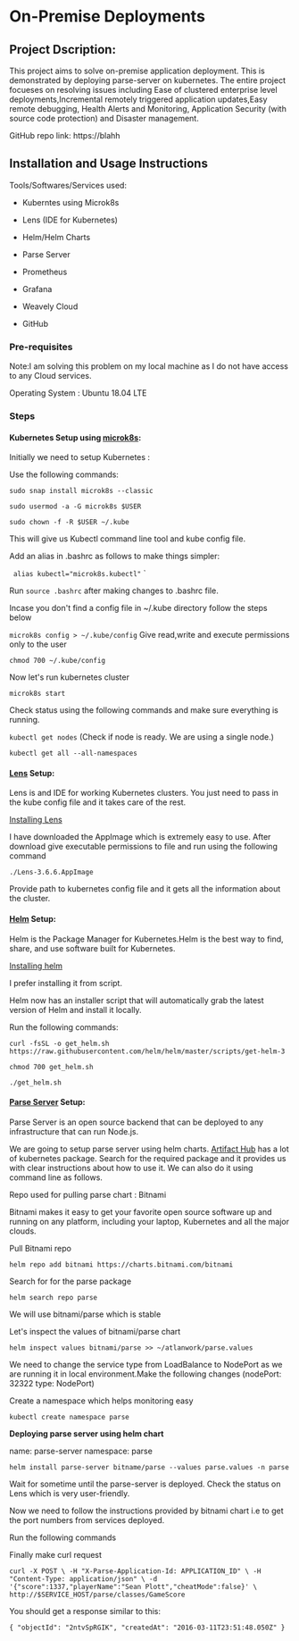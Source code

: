 # On-Premise Deployments

## Project Dscription:

This project aims to solve on-premise application deployment. This is demonstrated by deploying parse-server on kubernetes. The entire project focueses on resolving issues including Ease of clustered enterprise level deployments,Incremental remotely triggered application updates,Easy remote debugging, Health Alerts and Monitoring, Application Security (with source code protection) and Disaster management.

GitHub repo link: https://blahh

## Installation and Usage Instructions

Tools/Softwares/Services used:

- Kuberntes using Microk8s

- Lens (IDE for Kubernetes) 

- Helm/Helm Charts

- Parse Server

- Prometheus 

- Grafana

- Weavely Cloud

- GitHub

### Pre-requisites

Note:I am solving this problem on my local machine as I do not have access to any Cloud services.

Operating System : Ubuntu 18.04 LTE

### Steps

#### Kubernetes Setup using [microk8s](https://microk8s.io/docs):
Initially we need to setup Kubernetes :

Use the following commands:

`sudo snap install microk8s --classic`

`sudo usermod -a -G microk8s $USER`

`sudo chown -f -R $USER ~/.kube`

This will give us Kubectl command line tool and kube config file.

Add an alias in .bashrc as follows to make things simpler:

`
alias kubectl="microk8s.kubectl"`
`

Run `source .bashrc` after making changes to .bashrc file.

Incase you don't find a config file in ~/.kube directory follow the steps below

`
microk8s config > ~/.kube/config
`
Give read,write and execute permissions only to the user

`chmod 700 ~/.kube/config`

Now let's run kubernetes cluster

`microk8s start`

Check status using the following commands and make sure everything is running.

`kubectl get nodes` (Check if node is ready. We are using a single node.)

`kubectl get all --all-namespaces`



#### [Lens](https://k8slens.dev/) Setup:

Lens is and IDE for working Kubernetes clusters. You just need to pass in the kube config file and it takes care of the rest.

[Installing Lens](https://github.com/lensapp/lens/releases/tag/v3.6.7)

I have downloaded the AppImage which is extremely easy to use. After download give executable permissions to file and run using the following command

`./Lens-3.6.6.AppImage`

Provide path to kubernetes config file and it gets all the information about the cluster.


#### [Helm](https://helm.sh/) Setup:

Helm is the Package Manager for Kubernetes.Helm is the best way to find, share, and use software built for Kubernetes.

[Installing helm](https://helm.sh/docs/intro/install/)

I prefer installing it from script.

Helm now has an installer script that will automatically grab the latest version of Helm and install it locally.

Run the following commands:

`curl -fsSL -o get_helm.sh https://raw.githubusercontent.com/helm/helm/master/scripts/get-helm-3`

`chmod 700 get_helm.sh`

`./get_helm.sh`

#### [Parse Server](https://github.com/parse-community/parse-server) Setup:

Parse Server is an open source backend that can be deployed to any infrastructure that can run Node.js.

We are going to setup parse server using  helm charts. [Artifact Hub](https://artifacthub.io/) has a lot of kubernetes package.
Search for the required package and it provides us with clear instructions about how to use it. We can also do it using command line as follows.

Repo used for pulling parse chart : Bitnami

Bitnami makes it easy to get your favorite open source software up and running on any platform, including your laptop, Kubernetes and all the major clouds.

Pull Bitnami repo

`helm repo add bitnami https://charts.bitnami.com/bitnami`

Search for for the parse package

`helm search repo parse`

We will use bitnami/parse which is stable

Let's inspect the values of bitnami/parse chart

`helm inspect values bitnami/parse >> ~/atlanwork/parse.values`

We need to change the service type from LoadBalance to NodePort as we are running it in local environment.Make the following changes (nodePort: 32322 type: NodePort)

Create a namespace which helps monitoring easy

`kubectl create namespace parse`

**Deploying parse server using helm chart**

name: parse-server 
namespace: parse

`helm install parse-server bitname/parse --values parse.values -n parse`

Wait for sometime until the parse-server is deployed. Check the status on Lens which is very user-friendly.

Now we need to follow the instructions provided by bitnami chart i.e to get the port numbers from services deployed.

Run the following commands


Finally make curl request 

`
curl -X POST \
-H "X-Parse-Application-Id: APPLICATION_ID" \
-H "Content-Type: application/json" \
-d '{"score":1337,"playerName":"Sean Plott","cheatMode":false}' \
http://$SERVICE_HOST/parse/classes/GameScore
`

You should get a response similar to this:

`
{
  "objectId": "2ntvSpRGIK",
  "createdAt": "2016-03-11T23:51:48.050Z"
}
`
















